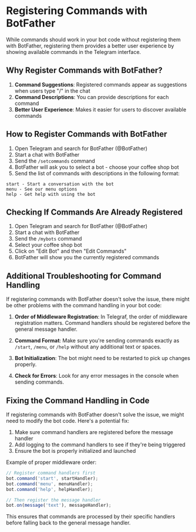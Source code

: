 # Registering Commands with BotFather

While commands should work in your bot code without registering them with BotFather, registering them provides a better user experience by showing available commands in the Telegram interface.

## Why Register Commands with BotFather?

1. **Command Suggestions**: Registered commands appear as suggestions when users type "/" in the chat
2. **Command Descriptions**: You can provide descriptions for each command
3. **Better User Experience**: Makes it easier for users to discover available commands

## How to Register Commands with BotFather

1. Open Telegram and search for BotFather (@BotFather)
2. Start a chat with BotFather
3. Send the `/setcommands` command
4. BotFather will ask you to select a bot - choose your coffee shop bot
5. Send the list of commands with descriptions in the following format:

```
start - Start a conversation with the bot
menu - See our menu options
help - Get help with using the bot
```

## Checking If Commands Are Already Registered

1. Open Telegram and search for BotFather (@BotFather)
2. Start a chat with BotFather
3. Send the `/mybots` command
4. Select your coffee shop bot
5. Click on "Edit Bot" and then "Edit Commands"
6. BotFather will show you the currently registered commands

## Additional Troubleshooting for Command Handling

If registering commands with BotFather doesn't solve the issue, there might be other problems with the command handling in your bot code:

1. **Order of Middleware Registration**: In Telegraf, the order of middleware registration matters. Command handlers should be registered before the general message handler.

2. **Command Format**: Make sure you're sending commands exactly as `/start`, `/menu`, or `/help` without any additional text or spaces.

3. **Bot Initialization**: The bot might need to be restarted to pick up changes properly.

4. **Check for Errors**: Look for any error messages in the console when sending commands.

## Fixing the Command Handling in Code

If registering commands with BotFather doesn't solve the issue, we might need to modify the bot code. Here's a potential fix:

1. Make sure command handlers are registered before the message handler
2. Add logging to the command handlers to see if they're being triggered
3. Ensure the bot is properly initialized and launched

Example of proper middleware order:

```typescript
// Register command handlers first
bot.command('start', startHandler);
bot.command('menu', menuHandler);
bot.command('help', helpHandler);

// Then register the message handler
bot.on(message('text'), messageHandler);
```

This ensures that commands are processed by their specific handlers before falling back to the general message handler.